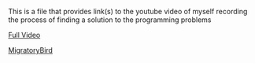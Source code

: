 This is a file that provides link(s) to the youtube video of myself recording the process of finding a solution to the programming problems

[Full Video](https://youtu.be/DOA6WEgwrLE)


[MigratoryBird](https://youtu.be/DOA6WEgwrLE?t=2563)
